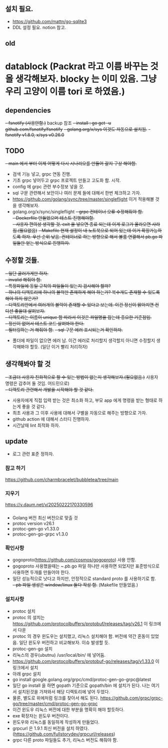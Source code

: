 ## 설치 필요.
- https://github.com/mattn/go-sqlite3
- DDL 설정 필요. notion 참고.


## old

# datablock (Packrat 라고 이름 바꾸는 것을 생각해보자. blocky 는 이미 있음. 그냥 우리 고양이 이름 tori 로 하였음.)

## dependencies
~~- fsnotify (사용안함.)~~ backup 참조
~~- install : go get -u github.com/fsnotify/fsnotify~~
~~- golang.org/x/sys 이것도 자동으로 설치됨.~~
~~- fsnotify v1.8.0, x/sys v0.26.0~~

## TODO
~~- main 에서 부터 이제 어떻게 다시 시나리오를 만들어 갈지 구상 해야함.~~
- 검색 기능 넣고, grpc 연동 진행.
- 기초 grpc 넣어두고 grpc 프로젝트 만들고 고도화 함. 시작.
- config 에 grpc 관련 부수정보 넣을 것.
- sql 구문 관련해서 보안이나 여러 문제 들에 대해서 한번 체크하고 가자.
- https://github.com/golang/sync/tree/master/singleflight 이거 적용해볼 것을 생각해보자.
- golang.org/x/sync/singleflight
  ~~- grpc 컨테이너 오류 수정해줘야 함.~~  
  ~~- Dockerfile 만들었으며 테스트 진행해야함.~~  
  ~~- 사용자 편의성 생각할 것. exit 을 넣으면 종료 되는데 이게 로그가 올라오면 사라짐.(필요없음)~~
  ~~- Makefile 현재 설정이 내 노트북으로 되어 있는데 이거 확장가능하도록 하자. 우선 순위 낮음. 컨테이너로 하는 방향으로 해서 볼륨 연결해서 pb.go 파일들만 얻는 방식으로 진행하자.~~

## 수정할 것들.
~~- 일단 굴러가게만 하자.~~  
~~- invalid 해줘야 함.~~  
~~- 특정파일에 동일 규칙의 파일들이 있는지 검사해야 할까?~~  
~~- 하나의 디렉토리에 하나의 블럭만 존재하게 해야 하는가? 복수개도 존재할 수 있도록 해야 하지 않은가?~~  
~~- 디렉토리안에서 여러개의 블럭이 존재할 수 있다고 보는데. 이건 정신이 맑아지면 컨디션 좋을대 살펴보자.~~  
~~- 디렉토리는 이름이 unique 함 따라서 이것은 파일명을 잡는데 중요한 기준점임.~~  
~~- 정신이 없어서 테스트 코드 살펴봐야 한다.~~  
~~- 필터링하는 거 해줘야 함.~~
~~- sql 구문 에러 표시되는거 확인하자.~~
- 폴더에 파일이 없으면 에러 남. 이건 에러로 처리할지 생각할지 아니면 수정할지 생각해봐야 할듯. (일단 이거 빨리 처리하자)

## 생각해봐야 할 것
~~- 조금더 사용자 친화적으로 할 수 있는 방법이 없는지 생각해보자.(필요없음.)~~ 사용자 명령은 감추어 둘 것임. 어드민으로)    
~~- 디렉토리 관련해서 개발을 시작해야 할 것 같다.~~
- 사용자에게 직접 입력 받는 것은 최소화 하고, 부모 app 에게 명령을 받는 형태로 하는게 좋을 것 같다.
- 최초 사용과 그 이후 사용에 대해서 구별을 자동으로 해주는 방향으로 가자.
- github action 에 대해서 스터디 진행하자.
- 시간날때 lint 최적화 하자.

## update
- 로그 관련 표준 정하자.


### 참고 하기
https://github.com/charmbracelet/bubbletea/tree/main

### 지우기
https://v.daum.net/v/20250222170330596

###
- Golang 버전 최신 버전으로 맞출 것
- protoc version v26.1
- protoc-gen-go v1.33.0
- protoc-gen-go-grpc v1.3.0

### 확인사항
- gogoproto(https://github.com/cosmos/gogoproto) 사용 안함.
- gogoproto 사용했을때는 ~.pb.go 파일 하나만 사용하면 되었지만 표준방식으로 사용하면 두개를 만들어야 한다.
- 일단 성능적으로 낫다고 하지만, 안정적으로 standard proto 를 사용하기로 함.  
  ~~- pb 파일 생성은 window/linux 둘다 작성 함.~~ (Makefile 만들었음.)

### 설치사항
- protoc 설치
- protoc 의 설치는 https://github.com/protocolbuffers/protobuf/releases/tag/v26.1 이 링크에서 다운
- protoc 의 경우 윈도우는 설치했고, 리눅스 설치해야 함. 버전에 약간 혼동이 있었음.  일단 윈도우 버전하고 비교해보자. 이슈 발생할 듯.
- protoc-gen-go 설치
- 리눅스의 경우(ubutnu) /usr/local/bin/ 에 넣어둠.
- https://github.com/protocolbuffers/protobuf-go/releases/tag/v1.33.0 이 링크에서 설치
- 아래 grpc 설치
- go install google.golang.org/grpc/cmd/protoc-gen-go-grpc@latest
- 일단 go install 을 하면 gopath 기준으로 gopath/bin 에 설치가 된다. 나는 여기서 설치된것을 가져와서 해당 디렉토리에 넣어 두었다.
- 물론, 별도로 위에처럼 링크를 찾아서 해도 된다. https://github.com/grpc/grpc-go/tree/master/cmd/protoc-gen-go-grpc
- 이건 윈도우 리눅스 버전에 대한 부분을 명확히 해야 할듯하다.
- exe 확장자는 윈도우 버전이다.
- 윈도우와 리눅스를 동일하게 작성하게 만들었다.
- grpcurl 은 1.9.1 최신 버전을 설치 하였다.(https://github.com/fullstorydev/grpcurl/releases)
- grpc 다른 proto 파일들도 추가, 리눅스 버전도 해줘야 함.
